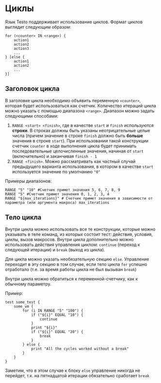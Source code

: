 # Циклы

Язык Testo поддерживает использование циклов. Формат циклов выглядит
следующим образом:

	for (<counter> IN <range>) {
		action1
		action2
		action3
		...
	} [else {
		action1
		action2
		...
	}]

## Заголовок цикла

В заголовке цикла необходимо объявить переменную `<counter>`, которая
будет использоваться как счетчик. Количество итераций цикла можно
указать с помощью диапазона `<range>`. Диапазон можно задать следующими
способами:

1.  `RANGE <start> <finish>`, где в качестве `start` и `finish`
    используются **строки**. В строках должны быть указаны
    неотрицательные целые числа (причем значение в строке `finish`
    должно быть **больше** значения в строке `start`). При
    использовании такой конструкции счетчик `counter` в ходе
    выполнения цикла будет принимать последовательные целочисленные
    значения, начиная от `start` (включительно) и заканчивая
    `finish - 1`
2.  `RANGE <finish>`. Можно рассматривать как частный случай
    предыдущего варианта использования, в котором в качестве `start`
    используется значение по умолчанию `"0"`

Примеры диапазонов:

	RANGE "5" "10" #Счетчик примет значения 5, 6, 7, 8, 9
	RANGE "5" #Счетчик примет значения 0, 1, 2, 3, 4
	RANGE "${max_iterations}" # Счетчик примет значения в зависимости от параметра (или аргумента макроса) max_iterations

## Тело цикла

Внутри цикла можно использовать все те конструкции, которые можно
указывать в теле команд, из которых состоит тест: действия, условия,
циклы, вызов макросов. Внутри цикла дополнительно можно использовать
действия управления циклом: `continue` (переход к следующей итерации) и
`break` (выход из цикла).

Для цикла можно указать необязательную секцию `else`. Управление
переходит в эту секцию в том случае, если тело цикла `for` успешно
отработало (т.е. за время работы цикла не был вызыван `break`)

Внутри цикла можно обратиться к переменной-счетчику, как к обычному
параметру.

Пример:

```
test some_test {
	some_vm {
		for (i IN RANGE "5" "100") {
			if ("${i}" EQUAL "10") {
				continue
			}
			print "${i}"
			if ("${i}" EQUAL "20") {
				break
			}
		} else {
			print "All the cycles worked without a break"
		}
	}
}
```

Заметим, что в этом случае к блоку `else` управление никогда не
перейдет, т.к. на пятнадцатой итерации обязательно сработает `break`
